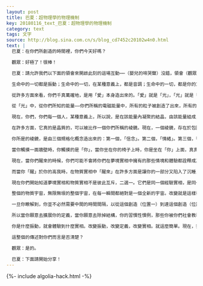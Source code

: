 ```yaml
---
layout: post
title: 巴夏：超物理學的物理機制
key: 20180116_text_巴夏：超物理學的物理機制
category: text
tags: 文字
source: http://blog.sina.com.cn/s/blog_cd7452c20102w4n0.html
text: |
  巴夏：在你們所創造的時間裡，你們今天好嗎？

  觀眾：好極了！很棒！

  巴夏：請允許我們以下面的領會來開啟此刻的這場互動⋯⋯（嬰兒的啼哭聲）沒錯，領會（觀眾笑聲，嬰兒啼哭聲）以及生命本身的充分表達（嬰兒啼哭聲，觀眾笑聲）。

  生命中的一切都是振動；生命中的一切，在某種意義上，都是音調；生命中的一切，都是你的意識，使用原初能量——從中一切物質被創造出來——在創造該物質時，通過改變該原始無差別能量——從中一切被創造了出來——的振動頻率。一切都是振動，擁有不同的速率，不同的頻率，不同的帶寬——如果你希望用這個詞的話。但是一切都是用同樣的、同一個原初能量組成的。物質世界裡的所有不同，物質對象的所有不同，都僅僅是同一個原初能量的不同的頻率速率、不同的振動速率。這個原初能量，是你們經常稱作的，「愛」本身。

  從許多方面來看，你們千真萬確地，是用「愛」本身造出來的。「愛」就是「光」，「光」就是「愛」。「光」是原初能量作為物質宇宙的第一個物質化顯現。首先，有了原初模版，框架，在某種意義上，將自己印刻到基本能量上，使得基本能量將需要在某一特定宇宙展現出來的抽象本體理念的模版、框架納入自己身上，然後，在某種意義上，振動能量被減速，一直減速到你們所稱的基本材料——「光」本身。

  從「光」中，從你們所知的能量——你們所稱的電磁能量中，所有的粒子被創造了出來，所有的亞原子、所有的原子、所有的分子、所有的分組，所有這些概念，都是基本「光」能——從中一切被創造了出來——的不同的減速、固化、結晶化——如果你願意這麼稱呼的話。而這基本的「光」又是原初能量減速、固化、厚化的產物，成為了基本的物質化的普遍體驗。

  現在，你們，你們每一個人，某種意義上，所以說，是在該能量內凝聚的結晶，由該能量組成，也能夠使用該能量。你們是閥門，你們是漏斗，某種意義上，是門戶，是入口，是開關裝置——如果你希望這麼叫的話，嵌入在該原初能量內，嵌入在生命能量內，嵌入在宇宙能量內。你們有能力結晶化一個表徵形象的面具，在你之內，在你所是的意識之內。如果你願意的話，能夠從該「光」能量中凝固出來你在任意時刻所是的理念的一個固體的代表。

  在許多方面，它真的是晶質的，可以被比作一個你們所稱的棱鏡。現在，一個棱鏡，存在於包圍著你們的均質無差別的白光裡，當光穿過它時，如同一座閥門，它會將白光分化成各種電磁頻率的頻譜，即你們所認知的光譜，紅橙黃綠藍靛紫，可見的有這些，你們知道還存在著不可見的光譜——紅外線及之下的、紫外線及之上的，超出了你們能夠感知到的實相範圍。但是，雖然如此，比喻是一樣的，你，作為一個物質的人格，是你所是的意識的棱鏡折射代表。通過該棱鏡，均質無差別的「一」——你所是的意識——之白光，穿過該棱鏡折射閥，穿過該入口，隨後被分解、分裂成種種分化——你們所稱的物質實相的「物體」、「情境」、「狀況」。

  你所是的棱鏡，是由三個規格化概念造出來的：第一個，「信念」。第二個，「情緒」。第三個，「思維」——你們所瞭解的物質思維，電-化 思維。通過信念、情緒和思維的產物，你們創造並體驗——以一種貌似直接的方式——物質實相。但物質實相是用同樣的「東西」組成的，與你們的組成一樣，物質實相實實在在是用「你」組成的，你的每天的物質現實——你「以為」自己存在於其中的——事實上就是你，作為一個「存在」的你，它是你所擁有的對自己的所有體驗，你所「存在」的「事件」，你所「是」的「事件」。你在人生中所體驗的所有的不同的「情境」、所有不同的「關係」、所有不同的「事件」，都是組成同一個「事件」——你所表達的自己（作為物質實相）——的所有不同成分的多維多面的反映鏡像。

  當你觸摸一面牆壁時，你觸摸的是「你」，當你坐在你的椅子上時，你是坐在「你」上面，真真確確。其中的原理，是你要記得——再次的，如果你把這個納入心底，將這原理應用在你的整個人生中，它會帶來一個巨大的不同，對於你的視角，以及你對你的實相的創造方式——而這個原理，僅僅是記住：意識不是存在於身體裡，你的身體存在於你的意識裡，所有的物質實相都存在於你的意識裡，物質實相是你所做的夢，真的。一切都是一場夢，一切都是真的。夢是真的。實相是一場夢。都是一樣的。唯一帶來不同的，是你對不同夢境賦予的不同定義，物質實相：一場夢，帶有「固體」的幻覺，以至於其它的夢境都被有意識地排除在外。這就是物質實相。它與你們允許自己在睡眠狀態下重新連接到的夢境實相沒有什麼不同。那些是真實的情節，真實的實相。

  現在，當你們醒來的時候，你們可能不會將你們在夢境實相中擁有的那些情境和體驗都詮釋成真實的發生，由於你們的外部覺知意識認為這個物質實相是「唯一」真實的實相，會選擇它熟悉的象徵符號，來儘可能地代表你剛剛擁有的非物質實相中的體驗——但它是真實的，在一定程度上被儘可能精確地代表了。但你們的夢，一直都是真實體驗的代表表徵。你在做夢的時候是非常忙碌的。你的生活並沒有停止，它在許多方面，在許多擴展的方面，繼續著。你們通常認為，你們的物質生活比你們的夢境實相更加真實，這種看法可以被徹底調轉，調轉——如你們所說的——180度，好讓你們知道，某種意義上，從夢境實相來看，物質實相才顯得是一個有限的夢，而夢境實相，非物質實相，則是最具擴展性、最令人激動的體驗。

  而當你「醒」於你的高我時，在物質實相中「醒來」在許多方面是讓你的一部分又陷入了沉睡，將自己隔離，將自己侷限，將自己限制在一個特定的夢中，為了一個特定的理由，進入一個特定的運作。而特定的限制，通常，使你們忘記了，在夢境實相中的你其實要遠遠清醒得多，在許多方面，與物質實相的你相比，與你自認為的「頭腦清醒」相比。（觀眾笑聲）現在，這是，如你們所說，轉變的時代，轉變的意思是你們開始覺醒於這一事實：即你們一直都在沉睡。（觀眾笑聲）在許多方面——當你們自認為醒著時。

  現在你們開始知道夢境實相和物質實相不是彼此互斥，二選一。它們是同一個經驗實相，是同一個。只是在定義上有輕微的不同，使得你們對它們擁有不同的體驗。所以，倘若你真的開始允許自己在物質生活中活出你的夢來，其結果是，你將知道，物質實相是一場夢，因而可以被重新創造，以任何你希望的形式。物質實相非常地可塑，非常地可塑，但由於你的物質實相夢境包含了一個信念：即它不是那麼靈活可塑的。從而令你沒能有意識地體驗到如此。儘管你一直都在體驗著。每一時每一刻你都是在，現在請注意，每一時每一刻——這（時間）也是你的創造——你都在重新創造你的整個物質宇宙，一遍一遍又一遍，徹底地。

  整個的物質宇宙，無限無垠的整個宇宙，在每一瞬間都絕對是一個全新的宇宙。改變就是這樣發生的。它就如同，幀的比喻，在一卷膠捲上有不同的幀，只是表面上看起來是流暢不斷的運動，運動只是個幻覺，沒有什麼真的在動，什麼也沒有去到任何地方，什麼也沒有從任何地方到來，物質管道的手從這裡移動到這裡，是整個宇宙的不同狀態的重新創造，以創造出在該宇宙內運動的幻覺。認識到這其中的真正含義。這意味著，在任何一刻，根據你被教導所相信的無論什麼，你的宇宙會按照你的信念重新被創造，一遍又一遍地不斷重複。

  一旦你瞭解到，你並不必然需要中間的時間間隔，以從這個創造（位置一）到達這個創造（位置二），那麼你就能夠將事物加速，事物會加速，不是因為事物移動地更加快速，事物會加速是因為你創造的時間更少了，你在宇宙A和宇宙B之間創造了更少的離散的、重新創造的宇宙，你只是不需要那麼多中間的宇宙了。你將能夠在瞬間顯化奇蹟般的事物，一旦你完全意識到你在任意時刻體驗到的宇宙只不過是在該時刻你所定義的宇宙——依據在那一刻你相信你能夠給它的定義。

  所以當你願意去擴展你的定義，當你願意去除掉結構，你的習慣性慣例，那些你被你們社會教導並強烈相信的，當你願意用新的信念系統、新的視角、新的觀點、新的定義取代它們，你的宇宙會恰如你對它的新定義那般擴展，因為，一切都是振動，你所是的概念（idea）就是你加諸於宇宙的振動（vibration）。而那就是你會得到的反映。完全依據你所受到的教導、依據你所相信的信念，得到最有可能被你收到的反映。只有你的定義會創造出任何你自認為體驗的限制。你是無限的創造者——我真的是這個意思，我們不是在做簡單的哲學討論，我們在討論的是真實的物理機制。

  你是什麼振動，就會體驗到什麼實相。改變振動，改變定義，改變實相。就這麼簡單。現在，我們認知到，任何你們所謂的困難的幻覺——在你們允許（請注意我沒有說「令你的實相改變」，我說的是「允許」）你們的實相改變時——僅僅來源於你們曾被教導相信「要改變你生活於其中的實相是很難的」，創造困難的只是這個信念，只是這個信念。並不存在什麼情況是固有地難以改變。並不存在。改變是宇宙中唯一穩定的常量（恆量）。一切都必然在改變著。當你允許它們改變，並且知道，如果你是處於某個振動，你將允許改變只朝著你所是的該振動的方向進行。然後你在人生中將體驗的一切，都是你願意勇敢地在任何時刻相信你能夠成為的任何概念的反映。

  這整個的傳述對你們而言是否清楚？

  觀眾：是的。

  巴夏：下面請開始分享！
---
```


{%- include algolia-hack.html -%}
